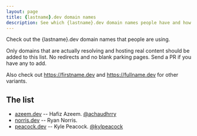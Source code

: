 ```yaml
---
layout: page
title: {lastname}.dev domain names
description: See which {lastname}.dev domain names people have and how they're using them.
---
```


Check out the {lastname}.dev domain names that people are using.

Only domains that are actually resolving and hosting real content should be added to this list. No redirects and no blank parking pages. Send a PR if you have any to add.

Also check out <https://firstname.dev> and <https://fullname.dev> for other variants.

## The list

* [azeem.dev](https://azeem.dev) -- Hafiz Azeem.  [@achaudhrry](https://twitter.com/achaudhrry)
* [norris.dev](https://norris.dev) -- Ryan Norris.
* [peacock.dev](https://peacock.dev) -- Kyle Peacock.  [@kylpeacock](https://twitter.com/kylpeacock)
